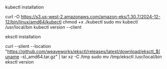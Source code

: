 kubectl installation

curl -O https://s3.us-west-2.amazonaws.com/amazon-eks/1.30.7/2024-12-12/bin/linux/amd64/kubectl
chmod +x ./kubectl
sudo mv kubectl /usr/local/bin
kubectl version --client


eksctl installation

curl --silent --location "https://github.com/weaveworks/eksctl/releases/latest/download/eksctl_$(uname -s)_amd64.tar.gz" | tar xz -C /tmp
sudo mv /tmp/eksctl /usr/local/bin
eksctl version
